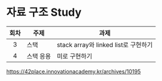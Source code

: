 # 자료 구조 Study

| 회차 | 주제                 | 과제                                                                 |
| :--: | -------------------- | -------------------------------------------------------------------- |
|  3   | 스택                 | stack array와 linked list로 구현하기                                 |
|  4   | 스택 응용            | 미로 구현하기                                                        |

https://42place.innovationacademy.kr/archives/10195
